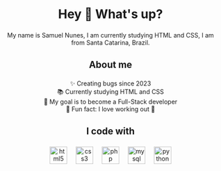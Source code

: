 <h1 align="center">Hey 👋 What's up?</h1>

###

<p align="center">My name is Samuel Nunes, I am currently studying HTML and CSS, I am from Santa Catarina, Brazil.</p>

###

<h2 align="center">About me</h2>

###

<p align="center">✨ Creating bugs since 2023<br>📚 Currently studying HTML and CSS<br>🎯 My goal is to become a Full-Stack developer<br>🎲 Fun fact: I love working out 💪</p>

###

<h2 align="center">I code with</h2>

###

<div align="center">
  <img src="https://cdn.jsdelivr.net/gh/devicons/devicon/icons/html5/html5-original.svg" height="40" alt="html5 logo"  />
  <img width="12" />
  <img src="https://cdn.jsdelivr.net/gh/devicons/devicon/icons/css3/css3-original.svg" height="40" alt="css3 logo"  />
  <img width="12" />
  <img src="https://cdn.jsdelivr.net/gh/devicons/devicon/icons/php/php-original.svg" height="40" alt="php logo"  />
  <img width="12" />
  <img src="https://cdn.jsdelivr.net/gh/devicons/devicon/icons/mysql/mysql-original.svg" height="40" alt="mysql logo"  />
  <img width="12" />
  <img src="https://cdn.jsdelivr.net/gh/devicons/devicon/icons/python/python-original.svg" height="40" alt="python logo"  />
</div>

###
